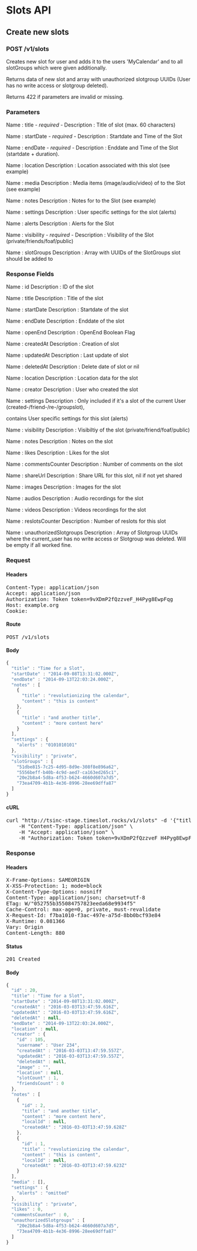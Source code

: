 # Slots API

## Create new slots

### POST /v1/slots

Creates new slot for user and adds it to the users &#39;MyCalendar&#39; and to all slotGroups which were given additionally.

Returns data of new slot and array with unauthorized slotgroup UUIDs (User has no write access or slotgroup deleted).

Returns 422 if parameters are invalid or missing.

### Parameters

Name : title *- required -*
Description : Title of slot (max. 60 characters)

Name : startDate *- required -*
Description : Startdate and Time of the Slot

Name : endDate *- required -*
Description : Enddate and Time of the Slot (startdate + duration).

Name : location
Description : Location associated with this slot (see example)

Name : media
Description : Media items (image/audio/video) of to the Slot (see example)

Name : notes
Description : Notes for to the Slot (see example)

Name : settings
Description : User specific settings for the slot (alerts)

Name : alerts
Description : Alerts for the Slot

Name : visibility *- required -*
Description : Visibility of the Slot (private/friends/foaf/public)

Name : slotGroups
Description : Array with UUIDs of the SlotGroups slot should be added to


### Response Fields

Name : id
Description : ID of the slot

Name : title
Description : Title of the slot

Name : startDate
Description : Startdate of the slot

Name : endDate
Description : Enddate of the slot

Name : openEnd
Description : OpenEnd Boolean Flag

Name : createdAt
Description : Creation of slot

Name : updatedAt
Description : Last update of slot

Name : deletedAt
Description : Delete date of slot or nil

Name : location
Description : Location data for the slot

Name : creator
Description : User who created the slot

Name : settings
Description : Only included if it&#39;s a slot of the current User (created-/friend-/re-/groupslot),

contains User specific settings for this slot (alerts)

Name : visibility
Description : Visibiltiy of the slot (private/friend/foaf/public)

Name : notes
Description : Notes on the slot

Name : likes
Description : Likes for the slot

Name : commentsCounter
Description : Number of comments on the slot

Name : shareUrl
Description : Share URL for this slot, nil if not yet shared

Name : images
Description : Images for the slot

Name : audios
Description : Audio recordings for the slot

Name : videos
Description : Videos recordings for the slot

Name : reslotsCounter
Description : Number of reslots for this slot

Name : unauthorizedSlotgroups
Description : Array of Slotgroup UUIDs where the current_user has no write access or Slotgroup was deleted. Will be empty if all worked fine.

### Request

#### Headers

<pre>Content-Type: application/json
Accept: application/json
Authorization: Token token=9vXDmP2fQzzveF_H4Pyg8EwpFqg
Host: example.org
Cookie: </pre>

#### Route

<pre>POST /v1/slots</pre>

#### Body
```javascript
{
  "title" : "Time for a Slot",
  "startDate" : "2014-09-08T13:31:02.000Z",
  "endDate" : "2014-09-13T22:03:24.000Z",
  "notes" : [
    {
      "title" : "revolutionizing the calendar",
      "content" : "this is content"
    },
    {
      "title" : "and another title",
      "content" : "more content here"
    }
  ],
  "settings" : {
    "alerts" : "0101010101"
  },
  "visibility" : "private",
  "slotGroups" : [
    "51dbe815-7c25-4d95-8d9e-308f8e896a62",
    "5556beff-b40b-4c9d-aed7-ca163ed265c1",
    "20e2b8a4-5d8a-4f53-b624-4660d607a7d5",
    "73ea4709-4b1b-4e36-8996-28ee69dffa87"
  ]
}
```


#### cURL

<pre class="request">curl &quot;http://tsinc-stage.timeslot.rocks/v1/slots&quot; -d &#39;{&quot;title&quot;:&quot;Time for a Slot&quot;,&quot;startDate&quot;:&quot;2014-09-08T13:31:02.000Z&quot;,&quot;endDate&quot;:&quot;2014-09-13T22:03:24.000Z&quot;,&quot;notes&quot;:[{&quot;title&quot;:&quot;revolutionizing the calendar&quot;,&quot;content&quot;:&quot;this is content&quot;},{&quot;title&quot;:&quot;and another title&quot;,&quot;content&quot;:&quot;more content here&quot;}],&quot;settings&quot;:{&quot;alerts&quot;:&quot;0101010101&quot;},&quot;visibility&quot;:&quot;private&quot;,&quot;slotGroups&quot;:[&quot;51dbe815-7c25-4d95-8d9e-308f8e896a62&quot;,&quot;5556beff-b40b-4c9d-aed7-ca163ed265c1&quot;,&quot;20e2b8a4-5d8a-4f53-b624-4660d607a7d5&quot;,&quot;73ea4709-4b1b-4e36-8996-28ee69dffa87&quot;]}&#39; -X POST \
	-H &quot;Content-Type: application/json&quot; \
	-H &quot;Accept: application/json&quot; \
	-H &quot;Authorization: Token token=9vXDmP2fQzzveF_H4Pyg8EwpFqg&quot;</pre>

### Response

#### Headers

<pre>X-Frame-Options: SAMEORIGIN
X-XSS-Protection: 1; mode=block
X-Content-Type-Options: nosniff
Content-Type: application/json; charset=utf-8
ETag: W/&quot;052755b355084757823eeda68e9934f5&quot;
Cache-Control: max-age=0, private, must-revalidate
X-Request-Id: f7ba1010-f3ac-497e-a75d-8bb0bcf93e84
X-Runtime: 0.081366
Vary: Origin
Content-Length: 880</pre>

#### Status

<pre>201 Created</pre>

#### Body

```javascript
{
  "id" : 20,
  "title" : "Time for a Slot",
  "startDate" : "2014-09-08T13:31:02.000Z",
  "createdAt" : "2016-03-03T13:47:59.616Z",
  "updatedAt" : "2016-03-03T13:47:59.616Z",
  "deletedAt" : null,
  "endDate" : "2014-09-13T22:03:24.000Z",
  "location" : null,
  "creator" : {
    "id" : 105,
    "username" : "User 234",
    "createdAt" : "2016-03-03T13:47:59.557Z",
    "updatedAt" : "2016-03-03T13:47:59.557Z",
    "deletedAt" : null,
    "image" : "",
    "location" : null,
    "slotCount" : 1,
    "friendsCount" : 0
  },
  "notes" : [
    {
      "id" : 2,
      "title" : "and another title",
      "content" : "more content here",
      "localId" : null,
      "createdAt" : "2016-03-03T13:47:59.628Z"
    },
    {
      "id" : 1,
      "title" : "revolutionizing the calendar",
      "content" : "this is content",
      "localId" : null,
      "createdAt" : "2016-03-03T13:47:59.623Z"
    }
  ],
  "media" : [],
  "settings" : {
    "alerts" : "omitted"
  },
  "visibility" : "private",
  "likes" : 0,
  "commentsCounter" : 0,
  "unauthorizedSlotgroups" : [
    "20e2b8a4-5d8a-4f53-b624-4660d607a7d5",
    "73ea4709-4b1b-4e36-8996-28ee69dffa87"
  ]
}
```
